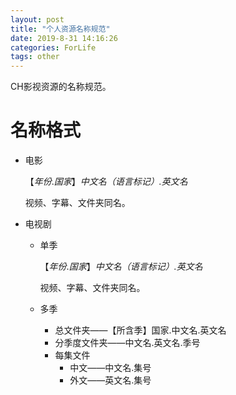 ```yaml
---
layout: post
title: "个人资源名称规范"
date: 2019-8-31 14:16:26
categories: ForLife
tags: other
---
```


CH影视资源的名称规范。

# 名称格式

* 电影

  【*年份*.*国家*】*中文名（语言标记）.英文名*

  视频、字幕、文件夹同名。

* 电视剧

  * 单季

    【*年份*.*国家*】*中文名（语言标记）.英文名*

    视频、字幕、文件夹同名。

  * 多季

    * 总文件夹——【所含季】国家.中文名.英文名
    * 分季度文件夹——中文名.英文名.季号
    * 每集文件
      * 中文——中文名.集号
      * 外文——英文名.集号